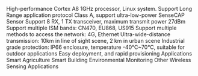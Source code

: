 High-performance Cortex A8 1GHz processor, Linux system.
Support Long Range application protocol Class A, support ultra-low-power SenseCAP Sensor
Support 8 RX, 1 TX transceiver, maximum transmit power 27dBm
Support multiple ISM bands: CN470, EU868, US915
Support multiple methods to access the network: 4G, Ethernet
Ultra-wide-distance transmission: 10km in line of sight scene, 2 km in urban scene
Industrial grade protection: IP66 enclosure, temperature -40℃~70℃, suitable for outdoor applications
Easy deployment, and rapid provisioning
Applications
Smart Agriculture
Smart Building
Environmental Monitoring
Other Wireless Sensing Applications
